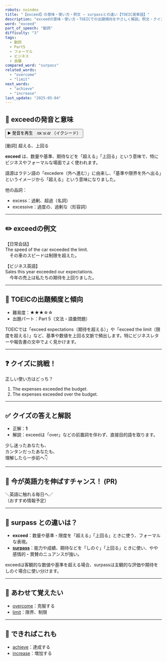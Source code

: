 ```yaml
---
robots: noindex
title: "【exceed】の意味・使い方・例文 ― surpassとの違い【TOEIC英単語】"
description: "exceedの意味・使い方・TOEICでの出題傾向をやさしく解説。例文・クイズ付きでsurpassとの違いもわかりやすく学べます。"
word: "exceed"
part_of_speech: "動詞"
difficulty: "3"
tags:
  - 動詞
  - Part5
  - フォーマル
  - ビジネス
  - 会議
compared_word: "surpass"
related_words:
  - "overcome"
  - "limit"
next_words:
  - "achieve"
  - "increase"
last_update: "2025-05-04"
---
```


## 🔰 exceedの発音と意味

<button class="play-audio" onclick="playTTS('exceed')">
  <span class="play-audio-main">
    ▶️ 発音を再生　/ɪkˈsiːd/
  </span>
  <span class="play-audio-sub">
    （イクシード）
  </span>
</button>

[動詞] 超える、上回る

**exceed** は、数量や基準、期待などを「超える」「上回る」という意味で、特にビジネスやフォーマルな場面でよく使われます。

語源はラテン語の「excedere（外へ進む）」に由来し、「基準や限界を外へ出る」というイメージから「超える」という意味になりました。

他の品詞：  
- excess：過剰、超過（名詞）
- excessive：過度の、過剰な（形容詞）

---

## ✏️ exceedの例文

【日常会話】  
The speed of the car exceeded the limit.  
　その車のスピードは制限を超えた。

【ビジネス英語】  
Sales this year exceeded our expectations.  
　今年の売上は私たちの期待を上回りました。

---

## 🎯 TOEICの出題頻度と傾向

- 難易度：★★★☆☆
- 出題パート：Part 5（文法・語彙問題）

TOEICでは「exceed expectations（期待を超える）」や「exceed the limit（限度を超える）」など、基準や数値を上回る文脈で頻出します。特にビジネスレターや報告書の文中でよく見かけます。

---

## ❓ クイズに挑戦！

正しい使い方はどっち？

1. The expenses exceeded the budget.  
2. The expenses exceeded over the budget.

---

## ✅ クイズの答えと解説

- 正解：**1**
- 解説：exceedは「over」などの前置詞を伴わず、直接目的語を取ります。

少し迷ったあなたも、  
カンタンだったあなたも、  
理解したら一歩前へ👇️

---

## 🚀 今が英語力を伸ばすチャンス！ (PR)

<div class="info-center">
＼英語に触れる毎日へ／<br>  
（おすすめ情報予定）
</div>

---

## 🤔  surpass との違いは？

- **exceed**：数量や基準・限度を「超える」「上回る」ときに使う、フォーマルな表現。
- **[surpass](/surpass)**：能力や成績、期待などを「しのぐ」「上回る」ときに使い、やや感情的・賞賛のニュアンスが強い。

exceedは客観的な数値や基準を超える場合、surpassは主観的な評価や期待をしのぐ場合に使い分けます。

---

## 🧩 あわせて覚えたい

- [overcome](/overcome)：克服する
- [limit](/limit)：限界、制限

---

## 📖 できればこれも

- [achieve](/achieve)：達成する
- [increase](/increase)：増加する

<!-- cvid: aid40_bid34 -->
